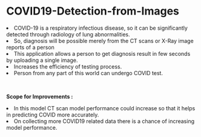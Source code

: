 <h1>COVID19-Detection-from-Images</h1>
<p>

<li>COVID-19 is a respiratory infectious disease, so it can be significantly detected through radiology of lung abnormalities.
<li>So, diagnosis will be possible merely from the CT scans or X-Ray image reports of a person
<li>This application allows a person to get diagnosis result in few seconds by uploading a single image.
<li>Increases the efficiency of testing process.
<li>Person from any part of this world can undergo COVID test. 
</p>
<br>
<p>
  <b>Scope for Improvements :</b>
<li>In this model CT scan model performance could increase so that it helps in predicting COVID more accurately.
<li>On collecting more COVID19 related data there is a chance of increasing model performance.

</p>
